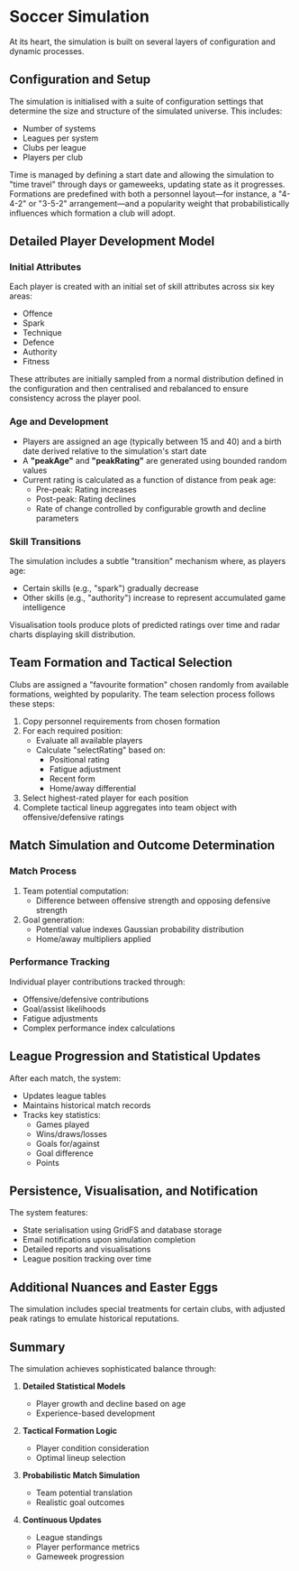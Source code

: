 # Soccer Simulation

At its heart, the simulation is built on several layers of configuration and dynamic processes.

## Configuration and Setup

The simulation is initialised with a suite of configuration settings that determine the size and structure of the simulated universe. This includes:

* Number of systems
* Leagues per system
* Clubs per league
* Players per club

Time is managed by defining a start date and allowing the simulation to "time travel" through days or gameweeks, updating state as it progresses. Formations are predefined with both a personnel layout—for instance, a "4-4-2" or "3-5-2" arrangement—and a popularity weight that probabilistically influences which formation a club will adopt.

## Detailed Player Development Model

### Initial Attributes
Each player is created with an initial set of skill attributes across six key areas:
* Offence
* Spark
* Technique
* Defence
* Authority
* Fitness

These attributes are initially sampled from a normal distribution defined in the configuration and then centralised and rebalanced to ensure consistency across the player pool.

### Age and Development
* Players are assigned an age (typically between 15 and 40) and a birth date derived relative to the simulation's start date
* A **"peakAge"** and **"peakRating"** are generated using bounded random values
* Current rating is calculated as a function of distance from peak age:
  * Pre-peak: Rating increases
  * Post-peak: Rating declines
  * Rate of change controlled by configurable growth and decline parameters

### Skill Transitions
The simulation includes a subtle "transition" mechanism where, as players age:
* Certain skills (e.g., "spark") gradually decrease
* Other skills (e.g., "authority") increase to represent accumulated game intelligence

Visualisation tools produce plots of predicted ratings over time and radar charts displaying skill distribution.

## Team Formation and Tactical Selection

Clubs are assigned a "favourite formation" chosen randomly from available formations, weighted by popularity. The team selection process follows these steps:

1. Copy personnel requirements from chosen formation
2. For each required position:
   * Evaluate all available players
   * Calculate "selectRating" based on:
     * Positional rating
     * Fatigue adjustment
     * Recent form
     * Home/away differential
3. Select highest-rated player for each position
4. Complete tactical lineup aggregates into team object with offensive/defensive ratings

## Match Simulation and Outcome Determination

### Match Process
1. Team potential computation:
   * Difference between offensive strength and opposing defensive strength
2. Goal generation:
   * Potential value indexes Gaussian probability distribution
   * Home/away multipliers applied

### Performance Tracking
Individual player contributions tracked through:
* Offensive/defensive contributions
* Goal/assist likelihoods
* Fatigue adjustments
* Complex performance index calculations

## League Progression and Statistical Updates

After each match, the system:
* Updates league tables
* Maintains historical match records
* Tracks key statistics:
  * Games played
  * Wins/draws/losses
  * Goals for/against
  * Goal difference
  * Points

## Persistence, Visualisation, and Notification

The system features:
* State serialisation using GridFS and database storage
* Email notifications upon simulation completion
* Detailed reports and visualisations
* League position tracking over time

## Additional Nuances and Easter Eggs

The simulation includes special treatments for certain clubs, with adjusted peak ratings to emulate historical reputations.

## Summary

The simulation achieves sophisticated balance through:

1. **Detailed Statistical Models**
   * Player growth and decline based on age
   * Experience-based development

2. **Tactical Formation Logic**
   * Player condition consideration
   * Optimal lineup selection

3. **Probabilistic Match Simulation**
   * Team potential translation
   * Realistic goal outcomes

4. **Continuous Updates**
   * League standings
   * Player performance metrics
   * Gameweek progression